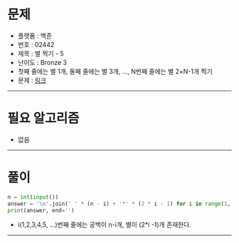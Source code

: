 # 문제
- 플랫폼 : 백준
- 번호 : 02442
- 제목 : 별 찍기 - 5
- 난이도 : Bronze 3
- 첫째 줄에는 별 1개, 둘째 줄에는 별 3개, ..., N번째 줄에는 별 2×N-1개 찍기
- 문제 : <a href="https://www.acmicpc.net/problem/2442" target="_blank">링크</a>

---

# 필요 알고리즘
- 없음

---

# 풀이
```python
n = int(input())
answer = '\n'.join(' ' * (n - i) + '*' * (2 * i - 1) for i in range(1, n + 1))
print(answer, end='')
```
- i(1,2,3,4,5, ...)번째 줄에는 공백이 n-i개, 별이 (2*i -1)개 존재한다.

---
